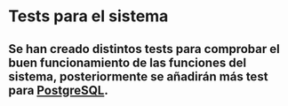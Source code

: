 # Tests para el sistema
## Se han creado distintos tests para comprobar el buen funcionamiento de las funciones del sistema, posteriormente se añadirán más test para [PostgreSQL](https://www.postgresql.org/).